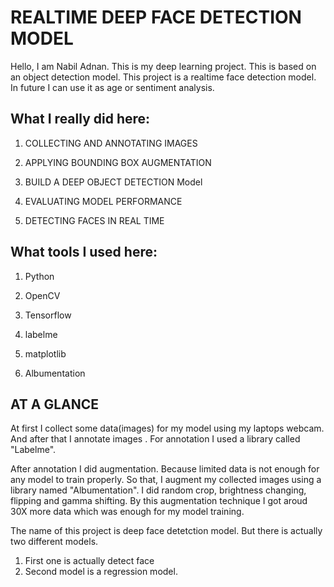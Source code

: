 
# REALTIME DEEP FACE DETECTION MODEL

Hello, I am Nabil Adnan. This is my deep learning project. This is based on an object detection model. This project is a realtime face detection model. In future I can use it as age or sentiment analysis.


## What I really did here:

1. COLLECTING AND ANNOTATING IMAGES

2. APPLYING BOUNDING BOX AUGMENTATION

3. BUILD A DEEP OBJECT DETECTION Model

4. EVALUATING MODEL PERFORMANCE

5. DETECTING FACES IN REAL TIME


## What tools I used here:

1. Python

2. OpenCV

3. Tensorflow

4. labelme

5. matplotlib

6. Albumentation


## AT A GLANCE

At first I collect some data(images) for my model using my laptops webcam. And after that I annotate images . For annotation I used a library called "Labelme". 

After annotation I did augmentation. Because limited data is not enough for any model to train properly. So that, I augment my collected images using a library named "Albumentation". I did random crop, brightness changing, flipping and gamma shifting. By this augmentation technique I got aroud 30X more data which was enough for my model training. 

The name of this project is deep face detetction model. But there is actually two different models.
1. First one is actually detect face
2. Second model is a regression model.


